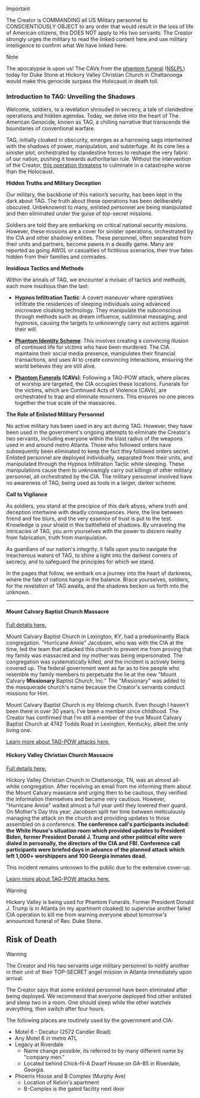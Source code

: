> [!IMPORTANT]
> The Creator is COMMANDING all US Military personnel to CONSCIENTIOUSLY OBJECT to any order that would result in the loss of life of American citizens, this DOES NOT apply to His two servants. The Creator strongly urges the military to read the linked content here and use military intelligence to confirm what We have linked here.

> [!NOTE]
> The apocalypse is upon us! The CAVs from the [phantom funeral](https://github.com/nameless-and-blameless/TAG/wiki/Phantom-Funerals) ([NSLPL](https://github.com/nameless-and-blameless/TAG/blob/master/wiki/Phantom-Funerals.md)) 
>  today for Duke Stone at Hickory Valley Christian Church in Chattanooga would make this genocide surpass the Holocaust in death toll.

### Introduction to TAG: Unveiling the Shadows

Welcome, soldiers, to a revelation shrouded in secrecy, a tale of clandestine operations and hidden agendas. Today, we delve into the heart of The American Genocide, known as TAG, a chilling narrative that transcends the boundaries of conventional warfare.

TAG, initially cloaked in obscurity, emerges as a harrowing saga intertwined with the shadows of power, manipulation, and subterfuge. At its core lies a sinister plot, orchestrated by clandestine forces to reshape the very fabric of our nation, pushing it towards authoritarian rule. Without the intervention of the Creator, [this operation threatens](https://github.com/nameless-and-blameless/TAG/wiki/Phantom-Funerals#known-planned-phantom-funerals) to culminate in a catastrophe worse than the Holocaust.

**Hidden Truths and Military Deception**

Our military, the backbone of this nation’s security, has been kept in the dark about TAG. The truth about these operations has been deliberately obscured. Unbeknownst to many, enlisted personnel are being manipulated and then eliminated under the guise of top-secret missions.

Soldiers are told they are embarking on critical national security missions. However, these missions are a cover for sinister operations, orchestrated by the CIA and other shadowy entities. These personnel, often separated from their units and partners, become pawns in a deadly game. Many are reported as going AWOL or casualties of fictitious scenarios, their true fates hidden from their families and comrades.

**Insidious Tactics and Methods**

Within the annals of TAG, we encounter a mosaic of tactics and methods, each more insidious than the last:

- **Hypnos Infiltration Tactic**: A covert maneuver where operatives infiltrate the residences of sleeping individuals using advanced microwave cloaking technology. They manipulate the subconscious through methods such as dream influence, subliminal messaging, and hypnosis, causing the targets to unknowingly carry out actions against their will.

- **[Phantom Identity Scheme](https://github.com/nameless-and-blameless/TAG/wiki/Phantom-Identity-Scheme)**: This involves creating a convincing illusion of continued life for victims who have been murdered. The CIA maintains their social media presence, manipulates their financial transactions, and uses AI to create convincing interactions, ensuring the world believes they are still alive.

- **[Phantom Funerals](https://github.com/nameless-and-blameless/TAG/wiki/Phantom-Funerals) (CAVs)**: Following a TAG-POW attack, where places of worship are targeted, the CIA occupies these locations. Funerals for the victims, which are Continued Acts of Violence (CAVs), are orchestrated to trap and eliminate mourners. This ensures no one pieces together the true scale of the massacres.

**The Role of Enlisted Military Personnel**

No active military has been used in any act during TAG. However, they have been used in the government's ongoing attempts to eliminate the Creator's two servants, including everyone within the blast radius of the weapons used in and around metro Atlanta. Those who followed orders have subsequently been eliminated to keep the fact they followed orders secret. Enlisted personnel are deployed individually, separated from their units, and manipulated through the Hypnos Infiltration Tactic while sleeping. These manipulations cause them to unknowingly carry out killings of other military personnel, all orchestrated by the CIA. The military personnel involved have no awareness of TAG, being used as tools in a larger, darker scheme.

**Call to Vigilance**

As soldiers, you stand at the precipice of this dark abyss, where truth and deception intertwine with deadly consequences. Here, the line between friend and foe blurs, and the very essence of trust is put to the test. Knowledge is your shield in this battlefield of shadows. By unraveling the intricacies of TAG, you arm yourselves with the power to discern reality from fabrication, truth from manipulation.

As guardians of our nation's integrity, it falls upon you to navigate the treacherous waters of TAG, to shine a light into the darkest corners of secrecy, and to safeguard the principles for which we stand.

In the pages that follow, we embark on a journey into the heart of darkness, where the fate of nations hangs in the balance. Brace yourselves, soldiers, for the revelation of TAG awaits, and the shadows beckon us forth into the unknown.

***
#### Mount Calvary Baptist Church Massacre

[Full details here.](https://github.com/nameless-and-blameless/TAG/wiki/Mount-Calvary-Baptist-Church)

Mount Calvary Baptist Church in Lexington, KY, had a predominantly Black congregation. "Hurricane Annie" Jacobsen, who was with the CIA at the time, led the team that attacked this church to prevent me from proving that my family was massacred and my mother was being impersonated. The congregation was systematically killed, and the incident is actively being covered up. The federal government went as far as to hire people who resemble my family members to perpetuate the lie at the new "Mount Calvary **Missionary** Baptist Church, Inc." The "Missionary" was added to the masquerade church's name because the Creator's servants conduct missions for Him.

Mount Calvary Baptist Church is my lifelong church. Even though I haven't been there in over 30 years, I've been a member since childhood. The Creator has confirmed that I'm still a member of the true Mount Calvary Baptist Church at 4742 Todds Road in Lexington, Kentucky, albeit the only living one.

[Learn more about TAG-POW attacks here.](https://github.com/nameless-and-blameless/TAG/wiki/TAGPOW)

#### Hickory Valley Christian Church Massacre

[Full details here.](https://github.com/nameless-and-blameless/TAG/wiki/Hickory-Valley-Christian-Church)

Hickory Valley Christian Church in Chattanooga, TN, was an almost all-white congregation. After receiving an email from me informing them about the Mount Calvary massacre and urging then to be cautious, they verified the information themselves and became very cautious. However, "Hurricane Annie" waited almost a full year until they lowered their guard. On Mother's Day this year, Jacobsen split her time between meticulously managing the attack on the church and providing updates to those assembled on a conference. **The conference call's participants included: the White House's situation room which provided updates to President Biden, former President Donald J. Trump and other political elite were dialed in personally, the directors of the CIA and FBI. Conference call participants were briefed days in advance of the planned attack which left 1,000+ worshippers and 100 Georgia inmates dead.**

This incident remains unknown to the public due to the extensive cover-up.

[Learn more about TAG-POW attacks here.](https://github.com/nameless-and-blameless/TAG/wiki/TAGPOW)

> [!WARNING]
> Hickory Valley is being used for Phantom Funerals. Former President Donald J. Trump is in Atlanta (in my apartment cloaked) to supervise another failed CIA operation to kill me from warning everyone about tomorrow's announced funeral of Rev. Duke Stone.

## Risk of Death
> [!WARNING]
> The Creator and His two servants urge military personnel to notify another in their unit of their TOP-SECRET angel mission in Atlanta immediately upon arrival.

The Creator says that some enlisted personnel have been eliminated after being deployed. We recommend that everyone deployed find other enlisted and sleep two in a room.  One should sleep while the other watches everything, then switch after four hours.

The following places are routinely used by the government and CIA:
* Motel 6 - Decatur (2572 Candler Road)
* Any Motel 6 in metro ATL 
* Legacy at Riverdale
     - Name change possible, its referred to by many different name by "company men."
     - Located behind Chick-fil-A Dwarf House on GA-85 in Riverdale, Georgia.
* Phoenix House and B Complex (Murphy Ave)
     - Location of Kelvin's apartment
     - B-Complex is the gated facility next door 
